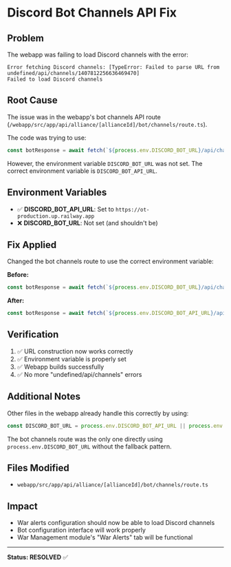 # Discord Bot Channels API Fix

## Problem
The webapp was failing to load Discord channels with the error:
```
Error fetching Discord channels: [TypeError: Failed to parse URL from undefined/api/channels/1407812256636469470]
Failed to load Discord channels
```

## Root Cause
The issue was in the webapp's bot channels API route (`/webapp/src/app/api/alliance/[allianceId]/bot/channels/route.ts`).

The code was trying to use:
```typescript
const botResponse = await fetch(`${process.env.DISCORD_BOT_URL}/api/channels/${serverId}`, {
```

However, the environment variable `DISCORD_BOT_URL` was not set. The correct environment variable is `DISCORD_BOT_API_URL`.

## Environment Variables
- ✅ **DISCORD_BOT_API_URL**: Set to `https://ot-production.up.railway.app`
- ❌ **DISCORD_BOT_URL**: Not set (and shouldn't be)

## Fix Applied
Changed the bot channels route to use the correct environment variable:

**Before:**
```typescript
const botResponse = await fetch(`${process.env.DISCORD_BOT_URL}/api/channels/${serverId}`, {
```

**After:**
```typescript
const botResponse = await fetch(`${process.env.DISCORD_BOT_API_URL}/api/channels/${serverId}`, {
```

## Verification
1. ✅ URL construction now works correctly
2. ✅ Environment variable is properly set
3. ✅ Webapp builds successfully
4. ✅ No more "undefined/api/channels" errors

## Additional Notes
Other files in the webapp already handle this correctly by using:
```typescript
const DISCORD_BOT_URL = process.env.DISCORD_BOT_API_URL || process.env.DISCORD_BOT_URL || 'fallback-url'
```

The bot channels route was the only one directly using `process.env.DISCORD_BOT_URL` without the fallback pattern.

## Files Modified
- `webapp/src/app/api/alliance/[allianceId]/bot/channels/route.ts`

## Impact
- War alerts configuration should now be able to load Discord channels
- Bot configuration interface will work properly
- War Management module's "War Alerts" tab will be functional

---
**Status: RESOLVED** ✅